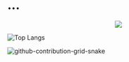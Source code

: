 # ...
<div align="center">
<img src="https://komarev.com/ghpvc/?username=adixsus&style=flat&color=lightgrey">
</div>

![Top Langs](https://github-readme-stats.vercel.app/api/top-langs/?username=adixsus&layout=compact)

![github-contribution-grid-snake](https://user-images.githubusercontent.com/58894271/188497777-17fa3ab8-0415-4af2-b3ab-5f97a91d2b57.svg)
